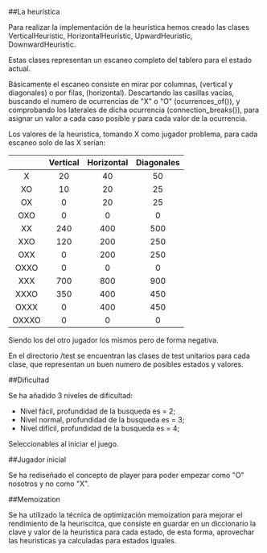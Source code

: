 ##La heurística

Para realizar la implementación de la heurística hemos creado las clases
VerticalHeuristic, HorizontalHeuristic, UpwardHeuristic,
DownwardHeuristic.

Estas clases representan un escaneo completo del tablero para el estado actual.

Básicamente el escaneo consiste en mirar por columnas, (vertical y diagonales) o por filas, (horizontal).
Descartando las casillas vacías, buscando el numero de ocurrencias de "X" o "O" (ocurrences_of()), y comprobando
los laterales de dicha ocurrencia (connection_breaks()), para asignar un valor a cada caso posible y para cada
valor de la ocurrencia.

Los valores de la heuristica, tomando X como jugador problema, para cada escaneo solo de las X serían:

|       | Vertical | Horizontal | Diagonales |
|:-----:|:--------:|:----------:|:----------:|
|     X |    20    |     40     |     50     |
|    XO |    10    |     20     |     25     |
|    OX |     0    |     20     |     25     |
|   OXO |     0    |      0     |      0     |
|    XX |    240   |     400    |     500    |
|   XXO |    120   |     200    |     250    |
|   OXX |     0    |     200    |     250    |
|  OXXO |     0    |      0     |      0     |
|   XXX |    700   |     800    |     900    |
|  XXXO |    350   |     400    |     450    |
|  OXXX |     0    |     400    |     450    |
| OXXXO |     0    |      0     |      0     |


Siendo los del otro jugador los mismos pero de forma negativa.


En el directorio /test se encuentran las clases de test unitarios para cada clase, que representan un buen numero
de posibles estados y valores.

##Dificultad

Se ha añadido 3 niveles de dificultad:

* Nivel fácil, profundidad de la busqueda es = 2;
* Nivel normal, profundidad de la busqueda es = 3;
* Nivel difícil, profundidad de la busqueda es = 4;

Seleccionables al iniciar el juego.

##Jugador inicial

Se ha rediseñado el concepto de player para poder empezar como "O" nosotros y no como "X".


##Memoization

Se ha utilizado la técnica de optimización memoization para mejorar el rendimiento de la heuriscitca, que
consiste en guardar en un diccionario la clave y valor de la heuristica para cada estado, de esta forma,
aprovechar las heuristicas ya calculadas para estados iguales.
